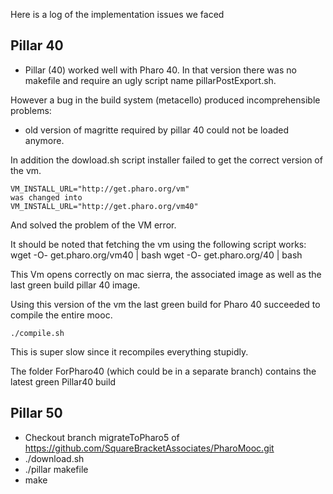 Here is a log of the implementation issues we faced

## Pillar 40

- Pillar (40) worked well with Pharo 40. 
In that version there was no makefile and require an ugly script name pillarPostExport.sh.

However a bug in the build system (metacello) produced incomprehensible problems:
  - old version of magritte required by pillar 40 could not be loaded anymore.
  
In addition the dowload.sh script installer failed to get the correct version of the vm.

	VM_INSTALL_URL="http://get.pharo.org/vm"
	was changed into 
	VM_INSTALL_URL="http://get.pharo.org/vm40"
And solved the problem of the VM error.

It should be noted that fetching the vm using the following script works:
	wget -O- get.pharo.org/vm40 | bash
	wget -O- get.pharo.org/40 | bash

This Vm opens correctly on mac sierra, the associated image as well as the last green build pillar 40 image. 

Using this version of the vm the last green build for Pharo 40 succeeded to compile the entire mooc. 

	./compile.sh

This is super slow since it recompiles everything stupidly.

The folder ForPharo40 (which could be in a separate branch) contains the latest green Pillar40 build 

## Pillar 50

- Checkout branch migrateToPharo5 of https://github.com/SquareBracketAssociates/PharoMooc.git
- ./download.sh
- ./pillar makefile
- make